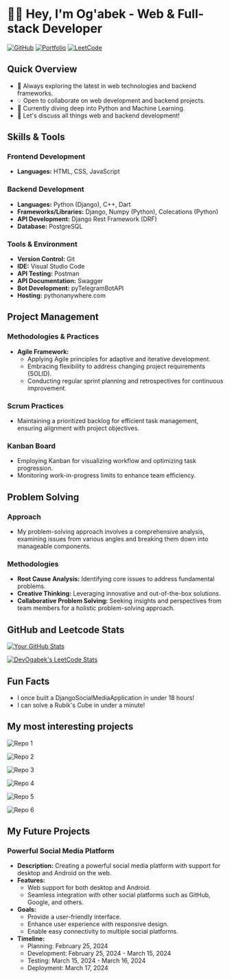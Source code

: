 # 👨‍💻 Hey, I'm Og'abek - Web & Full-stack Developer

[![GitHub](https://img.shields.io/badge/GitHub-Follow-black?style=flat-square&logo=github)](https://github.com/DevOgabek/)
[![Portfolio](https://img.shields.io/badge/Portfolio-Visit-brightgreen?style=flat-square)](https://github.com/DevOgabek)
[![LeetCode](https://img.shields.io/badge/LeetCode-Profile-orange?style=flat-square&logo=leetcode)](https://leetcode.com/DevOgabek/)

## Quick Overview
- 🌱 Always exploring the latest in web technologies and backend frameworks.
- 💡 Open to collaborate on web development and backend projects.
- 🤔 Currently diving deep into Python and Machine Learning.
- 💬 Let's discuss all things web and backend development!

## Skills & Tools

### Frontend Development
- **Languages:** HTML, CSS, JavaScript

### Backend Development
- **Languages:** Python (Django), C++, Dart
- **Frameworks/Libraries:** Django, Numpy (Python), Colecations (Python)
- **API Development:** Django Rest Framework (DRF)
- **Database:** PostgreSQL

### Tools & Environment
- **Version Control:** Git
- **IDE:** Visual Studio Code
- **API Testing:** Postman
- **API Documentation:** Swagger
- **Bot Development:** pyTelegramBotAPI
- **Hosting:** pythonanywhere.com

## Project Management

### Methodologies & Practices
- **Agile Framework:**
  - Applying Agile principles for adaptive and iterative development.
  - Embracing flexibility to address changing project requirements (SOLID).
  - Conducting regular sprint planning and retrospectives for continuous improvement.

### Scrum Practices
- Maintaining a prioritized backlog for efficient task management, ensuring alignment with project objectives.

### Kanban Board
- Employing Kanban for visualizing workflow and optimizing task progression.
- Monitoring work-in-progress limits to enhance team efficiency.

## Problem Solving

### Approach
- My problem-solving approach involves a comprehensive analysis, examining issues from various angles and breaking them down into manageable components.

### Methodologies
- **Root Cause Analysis:** Identifying core issues to address fundamental problems.
- **Creative Thinking:** Leveraging innovative and out-of-the-box solutions.
- **Collaborative Problem Solving:** Seeking insights and perspectives from team members for a holistic problem-solving approach.

## GitHub and Leetcode Stats
[![Your GitHub Stats](https://github-readme-stats.vercel.app/api?username=DevOgabek&show_icons=true&theme=dark)](https://github.com/DevOgabek)

[![DevOgabek's LeetCode Stats](https://leetcode-stats.vercel.app/api?username=DevOgabek&theme=Dark)](https://leetcode.com/DevOgabek/)

## Fun Facts
- I once built a DjangoSocialMediaApplication in under 18 hours!
- I can solve a Rubik's Cube in under a minute!

## My most interesting projects

![Repo 1](https://github-readme-stats.vercel.app/api/pin/?username=DevOgabek&repo=DjangoSocialMediaApplication&theme=dark)

![Repo 2](https://github-readme-stats.vercel.app/api/pin/?username=DevOgabek&repo=DjangoBlogPlatform&theme=dark)

![Repo 3](https://github-readme-stats.vercel.app/api/pin/?username=DevOgabek&repo=LeetCodeReputationRank&theme=dark)

![Repo 4](https://github-readme-stats.vercel.app/api/pin/?username=DevOgabek&repo=WikibotTelegram&theme=dark)

![Repo 5](https://github-readme-stats.vercel.app/api/pin/?username=DevOgabek&repo=TkinterCalculator&theme=dark)

![Repo 6](https://github-readme-stats.vercel.app/api/pin/?username=DevOgabek&repo=LeetCodePythonSolutions&theme=dark)

## My Future Projects

### Powerful Social Media Platform
- **Description:** Creating a powerful social media platform with support for desktop and Android on the web.
- **Features:**
  - Web support for both desktop and Android.
  - Seamless integration with other social platforms such as GitHub, Google, and others.
- **Goals:**
  - Provide a user-friendly interface.
  - Enhance user experience with responsive design.
  - Enable easy connectivity to multiple social platforms.
- **Timeline:**
  - Planning: February 25, 2024
  - Development: February 25, 2024 - March 15, 2024
  - Testing: March 15, 2024 - March 16, 2024
  - Deployment: March 17, 2024